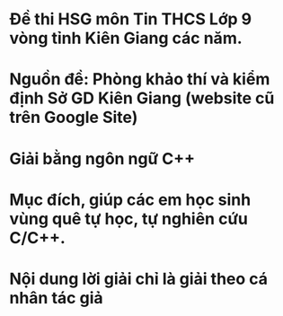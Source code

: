 # Đề thi HSG môn Tin THCS Lớp 9 vòng tỉnh Kiên Giang các năm.
# Nguồn đề: Phòng khảo thí và kiểm định Sở GD Kiên Giang (website cũ trên Google Site)
# Giải bằng ngôn ngữ C++
# Mục đích, giúp các em học sinh vùng quê tự học, tự nghiên cứu C/C++.
# Nội dung lời giải chỉ là giải theo cá nhân tác giả
